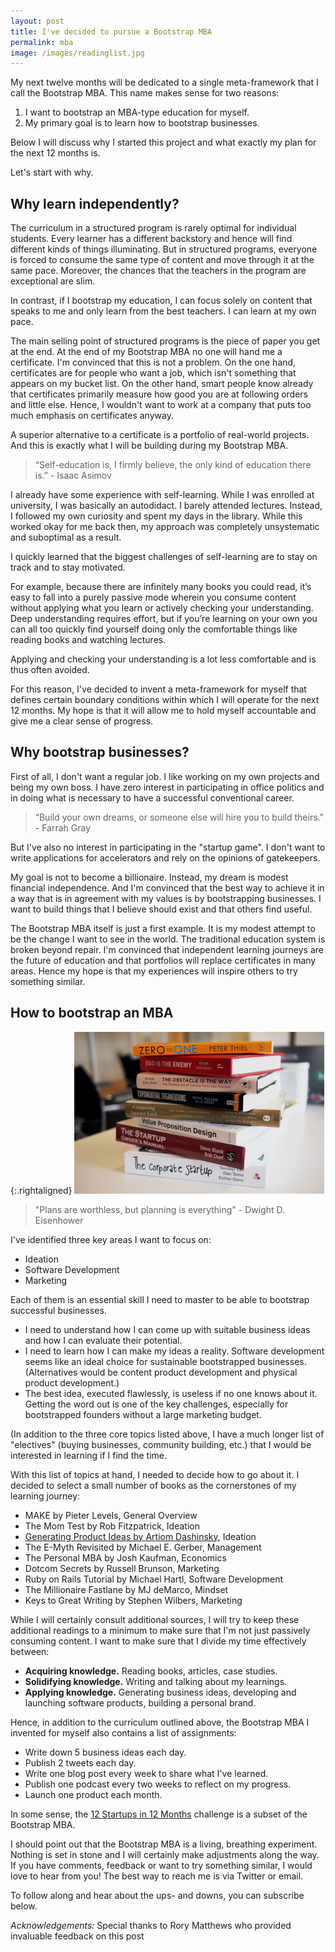 ```yaml
---
layout: post
title: I've decided to pursue a Bootstrap MBA
permalink: mba
image: /images/readinglist.jpg
---
```




My next twelve months will be dedicated to a single meta-framework that I call the Bootstrap MBA. This name makes sense for two reasons:

1. I want to bootstrap an MBA-type education for myself. 
2. My primary goal is to learn how to bootstrap businesses. 

Below I will discuss why I started this project and what exactly my plan for the next 12 months is.

Let's start with why. 

## Why learn independently?

The curriculum in a structured program is rarely optimal for individual students. Every learner has a different backstory and hence will find different kinds of things illuminating. But in structured programs, everyone is forced to consume the same type of content and move through it at the same pace. Moreover, the chances that the teachers in the program are exceptional are slim. 

In contrast, if I bootstrap my education, I can focus solely on content that speaks to me and only learn from the best teachers. I can learn at my own pace.

The main selling point of structured programs is the piece of paper you get at the end. At the end of my Bootstrap MBA no one will hand me a certificate. I'm convinced that this is not a problem. On the one hand, certificates are for people who want a job, which isn't something that appears on my bucket list. On the other hand, smart people know already that certificates primarily measure how good you are at following orders and little else. Hence, I wouldn't want to work at a company that puts too much emphasis on certificates anyway.

A superior alternative to a certificate is a portfolio of real-world projects. And this is exactly what I will be building during my Bootstrap MBA. 

> “Self-education is, I firmly believe, the only kind of education there is.” - Isaac Asimov

I already have some experience with self-learning. While I was enrolled at university, I was basically an autodidact. I barely attended lectures. Instead, I followed my own curiosity and spent my days in the library. While this worked okay for me back then, my approach was completely unsystematic and suboptimal as a result.

I quickly learned that the biggest challenges of self-learning are to stay on track and to stay motivated. 

For example, because there are infinitely many books you could read, it’s easy to fall into a purely passive mode wherein you consume content without applying what you learn or actively checking your understanding. Deep understanding requires effort, but if you’re learning on your own you can all too quickly find yourself doing only the comfortable things like reading books and watching lectures. 

Applying and checking your understanding is a lot less comfortable and is thus often avoided.

For this reason, I've decided to invent a meta-framework for myself that defines certain boundary conditions within which I will operate for the next 12 months. My hope is that it will allow me to hold myself accountable and give me a clear sense of progress.

## Why bootstrap businesses?

First of all, I don't want a regular job. I like working on my own projects and being my own boss. I have zero interest in participating in office politics and in doing what is necessary to have a successful conventional career. 

> “Build your own dreams, or someone else will hire you to build theirs.” - Farrah Gray

But I've also no interest in participating in the "startup game". I don't want to write applications for accelerators and rely on the opinions of gatekeepers. 

My goal is not to become a billionaire. Instead, my dream is modest financial independence. And I'm convinced that the best way to achieve it in a way that is in agreement with my values is by bootstrapping businesses. I want to build things that I believe should exist and that others find useful. 

The Bootstrap MBA itself is just a first example. It is my modest attempt to be the change I want to see in the world. The traditional education system is broken beyond repair. I'm convinced that independent learning journeys are the future of education and that portfolios will replace certificates in many areas. Hence my hope is that my experiences will inspire others to try something similar.

## How to bootstrap an MBA

{:.rightaligned}
![](/images/readinglist.jpg)

> "Plans are worthless, but planning is everything" - Dwight D. Eisenhower

I've identified three key areas I want to focus on:

- Ideation
- Software Development
- Marketing

Each of them is an essential skill I need to master to be able to bootstrap successful  businesses. 

- I need to understand how I can come up with suitable business ideas and how I can evaluate their potential.
- I need to learn how I can make my ideas a reality. Software development seems like an ideal choice for sustainable bootstrapped businesses. (Alternatives would be content product development and physical product development.)
- The best idea, executed flawlessly, is useless if no one knows about it. Getting the word out is one of the key challenges, especially for bootstrapped founders without a large marketing budget.

(In addition to the three core topics listed above, I have a much longer list of "electives" (buying businesses, community building, etc.)  that I would be interested in learning if I find the time.

With this list of topics at hand, I needed to decide how to go about it. I decided to select a small number of books as the cornerstones of my learning journey:

- MAKE by Pieter Levels,	General Overview
- The Mom Test by Rob Fitzpatrick,	Ideation
- [Generating Product Ideas by Artiom Dashinsky](https://productideasbook.com/),	Ideation
- The E-Myth Revisited by Michael E. Gerber,	Management
- The Personal MBA by Josh Kaufman,	Economics
- Dotcom Secrets by Russell Brunson,	Marketing
- Ruby on Rails Tutorial by Michael Hartl,	Software Development
- The Millionaire Fastlane by MJ deMarco,	Mindset
- Keys to Great Writing by Stephen Wilbers,	Marketing

While I will certainly consult additional sources, I will try to keep these additional readings to a minimum to make sure that I'm not just passively consuming content.  I want to make sure that I divide my time effectively between:

- **Acquiring knowledge.** Reading books, articles, case studies.
- **Solidifying knowledge.** Writing and talking about my learnings.
- **Applying knowledge.** Generating business ideas, developing and launching software products, building a personal brand.

Hence, in addition to the curriculum outlined above, the Bootstrap MBA I invented for myself also contains a list of assignments:

- Write down 5 business ideas each day.
- Publish 2 tweets each day.
- Write one blog post every week to share what I've learned.
- Publish one podcast every two weeks to reflect on my progress.
- Launch one product each month.

  
In some sense, the [12 Startups in 12 Months](https://levels.io/12-startups-12-months/) challenge is a subset of the Bootstrap MBA.

I should point out that the Bootstrap MBA is a living, breathing experiment. Nothing is set in stone and I will certainly make adjustments along the way. If you have comments, feedback or want to try something similar, I would love to hear from you! The best way to reach me is via Twitter or email. 

To follow along and hear about the ups- and downs, you can subscribe below.

*Acknowledgements:* Special thanks to Rory Matthews who provided invaluable feedback on this post